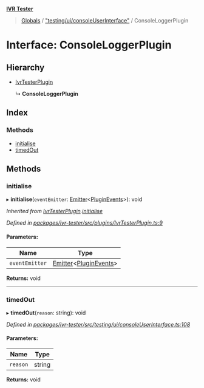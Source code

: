 **[IVR Tester](../README.md)**

> [Globals](../README.md) / ["testing/ui/consoleUserInterface"](../modules/_testing_ui_consoleuserinterface_.md) / ConsoleLoggerPlugin

# Interface: ConsoleLoggerPlugin

## Hierarchy

* [IvrTesterPlugin](_plugins_ivrtesterplugin_.ivrtesterplugin.md)

  ↳ **ConsoleLoggerPlugin**

## Index

### Methods

* [initialise](_testing_ui_consoleuserinterface_.consoleloggerplugin.md#initialise)
* [timedOut](_testing_ui_consoleuserinterface_.consoleloggerplugin.md#timedout)

## Methods

### initialise

▸ **initialise**(`eventEmitter`: [Emitter](_emitter_.emitter.md)\<[PluginEvents](../modules/_plugins_pluginmanager_.md#pluginevents)>): void

*Inherited from [IvrTesterPlugin](_plugins_ivrtesterplugin_.ivrtesterplugin.md).[initialise](_plugins_ivrtesterplugin_.ivrtesterplugin.md#initialise)*

*Defined in [packages/ivr-tester/src/plugins/IvrTesterPlugin.ts:9](https://github.com/SketchingDev/ivr-tester/blob/2e93db6/packages/ivr-tester/src/plugins/IvrTesterPlugin.ts#L9)*

#### Parameters:

Name | Type |
------ | ------ |
`eventEmitter` | [Emitter](_emitter_.emitter.md)\<[PluginEvents](../modules/_plugins_pluginmanager_.md#pluginevents)> |

**Returns:** void

___

### timedOut

▸ **timedOut**(`reason`: string): void

*Defined in [packages/ivr-tester/src/testing/ui/consoleUserInterface.ts:108](https://github.com/SketchingDev/ivr-tester/blob/2e93db6/packages/ivr-tester/src/testing/ui/consoleUserInterface.ts#L108)*

#### Parameters:

Name | Type |
------ | ------ |
`reason` | string |

**Returns:** void

